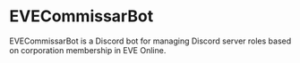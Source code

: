 # EVECommissarBot
 EVECommissarBot is a Discord bot for managing Discord server roles based on corporation membership in EVE Online.
